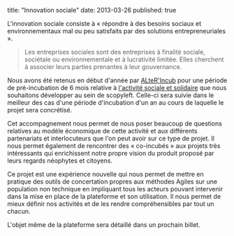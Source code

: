 title: "Innovation sociale"
date: 2013-03-26
published: true

L'innovation sociale consiste à « répondre à des besoins sociaux et environnementaux mal ou peu satisfaits par des solutions entrepreneuriales ».

> Les entreprises sociales sont des entreprises à finalité sociale, sociétale ou environnementale et à lucrativité limitée. Elles cherchent à associer leurs parties prenantes à leur gouvernance.

Nous avons été retenus en début d'année par [ALteR'Incub](http://www.alterincub-lr.coop/) pour une période de pré-incubation de 6 mois relative à [l'activité sociale et solidaire](http://entrepreneur-social.net/-Comprendre-.html) que nous souhaitons développer au sein de scopyleft. Celle-ci sera suivie dans le meilleur des cas d'une période d'incubation d'un an au cours de laquelle le projet sera concrétisé.

Cet accompagnement nous permet de nous poser beaucoup de questions relatives au modèle économique de cette activité et aux différents partenariats et interlocuteurs que l'on peut avoir sur ce type de projet. Il nous permet également de rencontrer des « co-incubés » aux projets très intéressants qui enrichissent notre propre vision du produit proposé par leurs regards néophytes et citoyens.

Ce projet est une expérience nouvelle qui nous permet de mettre en pratique des outils de concertation propres aux méthodes Agiles sur une population non technique en impliquant tous les acteurs pouvant intervenir dans la mise en place de la plateforme et son utilisation. Il nous permet de mieux définir nos activités et de les rendre compréhensibles par tout un chacun.

L'objet même de la plateforme sera détaillé dans un prochain billet.
